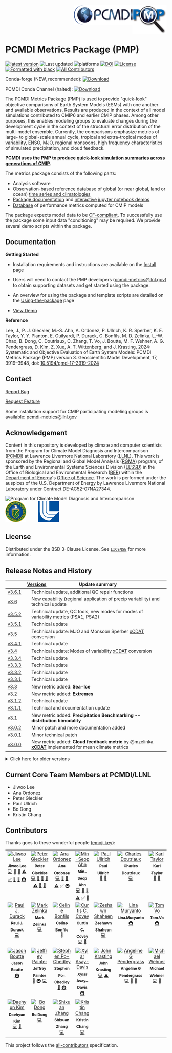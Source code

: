 <div>
<img src="share/pcmdi/PMPLogo_1359x1146px_300dpi.png" height="90" align="right" />
<img src="share/pcmdi/PCMDILogo_400x131px_72dpi.png" height="60" align="right" />
</div>

<br><br><br><br>

# PCMDI Metrics Package (PMP)

[![latest version](https://anaconda.org/conda-forge/pcmdi_metrics/badges/version.svg)](https://anaconda.org/conda-forge/pcmdi_metrics/)
![Last updated](https://anaconda.org/conda-forge/pcmdi_metrics/badges/latest_release_date.svg)
![platforms](https://img.shields.io/badge/platforms-linux%20|%20osx-lightgrey.svg)
[![DOI](https://zenodo.org/badge/doi/10.5281/zenodo.592790.svg)](https://doi.org/10.5281/zenodo.592790)
[![License](https://anaconda.org/conda-forge/pcmdi_metrics/badges/license.svg)](https://github.com/PCMDI/pcmdi_metrics/blob/main/LICENSE)
[![Formatted with black](https://img.shields.io/badge/code%20style-black-000000.svg)](https://github.com/python/black)
[![All Contributors](https://img.shields.io/github/all-contributors/PCMDI/pcmdi_metrics?color=ee8449&style=flat-square)](#contributors)

Conda-forge (NEW, recommended):
[![Download](https://anaconda.org/conda-forge/pcmdi_metrics/badges/downloads.svg)](https://anaconda.org/conda-forge/pcmdi_metrics/)

PCMDI Conda Channel (halted):
[![Download](https://anaconda.org/pcmdi/pcmdi_metrics/badges/downloads.svg)](https://anaconda.org/pcmdi/pcmdi_metrics)

The PCMDI Metrics Package (PMP) is used to provide "quick-look" objective comparisons of Earth System Models (ESMs) with one another and available observations.  Results are produced in the context of all model simulations contributed to CMIP6 and earlier CMIP phases.  Among other purposes, this enables modeling groups to evaluate changes during the development cycle in the context of the structural error distribution of the multi-model ensemble. Currently, the comparisons emphasize metrics of large- to global-scale annual cycle, tropical and extra-tropical modes of variability, ENSO, MJO, regional monsoons, high frequency characteristics of simulated precipitation, and cloud feedback.

**PCMDI uses the PMP to produce [quick-look simulation summaries across generations of CMIP](https://pcmdi.llnl.gov/research/metrics/).**

The metrics package consists of the following parts: 
* Analysis software
* Observation-based reference database of global (or near global, land or ocean) [time series and climatologies](https://github.com/PCMDI/PCMDIobs-cmor-tables/tree/master/catalogue)
* [Package documentation](http://pcmdi.github.io/pcmdi_metrics/) and [interactive jupyter notebook demos](https://github.com/PCMDI/pcmdi_metrics/blob/main/doc/jupyter/Demo/README.md)
* [Database](https://github.com/PCMDI/pcmdi_metrics_results_archive) of performance metrics computed for CMIP models

The package expects model data to be [CF-compliant](http://cfconventions.org/). To successfully use the package some input data "conditioning" may be required. We provide several demo scripts within the package.


Documentation
-------------

**Getting Started**

* Installation requirements and instructions are available on the [Install](http://pcmdi.github.io/pcmdi_metrics/install.html) page

* Users will need to contact the PMP developers (pcmdi-metrics@llnl.gov) to obtain supporting datasets and get started using the package.

* An overview for using the package and template scripts are detailed on the [Using-the-package](http://pcmdi.github.io/pcmdi_metrics) page

* [View Demo](https://github.com/PCMDI/pcmdi_metrics/blob/main/doc/jupyter/Demo/README.md)


**Reference**

Lee, J., P. J. Gleckler, M.-S. Ahn, A. Ordonez, P. Ullrich, K. R. Sperber, K. E. Taylor, Y. Y. Planton, E. Guilyardi, P. Durack, C. Bonfils, M. D. Zelinka, L.-W. Chao, B. Dong, C. Doutriaux, C. Zhang, T. Vo, J. Boutte, M. F. Wehner, A. G. Pendergrass, D. Kim, Z. Xue, A. T. Wittenberg, and J. Krasting, 2024: Systematic and Objective Evaluation of Earth System Models: PCMDI Metrics Package (PMP) version 3. Geoscientific Model Development, 17, 3919–3948, doi: [10.5194/gmd-17-3919-2024](https://doi.org/10.5194/gmd-17-3919-2024)


Contact
-------

[Report Bug](https://github.com/PCMDI/pcmdi_metrics/issues)

[Request Feature](https://github.com/PCMDI/pcmdi_metrics/issues)

Some installation support for CMIP participating modeling groups is available: pcmdi-metrics@llnl.gov


Acknowledgement
---------------
Content in this repository is developed by climate and computer scientists from the Program for Climate Model Diagnosis and Intercomparison ([PCMDI][PCMDI]) at Lawrence Livermore National Laboratory ([LLNL][LLNL]). This work is sponsored by the Regional and Global Model Analysis ([RGMA][RGMA]) program, of the Earth and Environmental Systems Sciences Division ([EESSD][EESSD]) in the Office of Biological and Environmental Research ([BER][BER]) within the [Department of Energy][DOE]'s [Office of Science][OS]. The work is performed under the auspices of the U.S. Department of Energy by Lawrence Livermore National Laboratory under Contract DE-AC52-07NA27344.

<p>
    <img src="https://pcmdi.github.io/assets/PCMDI/100px-PCMDI-Logo-NoText-square-png8.png"
         width="65"
         style="margin-right: 30px"
         title="Program for Climate Model Diagnosis and Intercomparison"
         alt="Program for Climate Model Diagnosis and Intercomparison"
    >&nbsp;
    <img src="https://github.com/PCMDI/assets/blob/main/DOE/480px-DOE_Seal_Color.png?raw=true"
         width="65"
         style="margin-right: 30px"
         title="United States Department of Energy"
         alt="United States Department of Energy"
    >&nbsp;
    <img src="https://github.com/PCMDI/assets/blob/main/LLNL/212px-LLNLiconPMS286-WHITEBACKGROUND.png?raw=true"
         width="65"
         title="Lawrence Livermore National Laboratory"
         alt="Lawrence Livermore National Laboratory"
    >
</p>


[PCMDI]: https://pcmdi.llnl.gov/
[LLNL]: https://www.llnl.gov/
[RGMA]: https://climatemodeling.science.energy.gov/program/regional-global-model-analysis
[EESSD]: https://science.osti.gov/ber/Research/eessd
[BER]: https://science.osti.gov/ber
[DOE]: https://www.energy.gov/
[OS]: https://science.osti.gov/



License
-------

Distributed under the BSD 3-Clause License. See [`LICENSE`](https://github.com/PCMDI/pcmdi_metrics/blob/main/LICENSE) for more information.


Release Notes and History
-------------------------

| <div style="width:300%">[Versions]</div> | Update summary   |
| ------------- | ------------------------------------- |
| [v3.6.1]      | Technical update, additional QC repair functions
| [v3.6]        | New capability (regional application of precip variability) and technical update
| [v3.5.2]      | Technical update, QC tools, new modes for modes of variability metrics (PSA1, PSA2)
| [v3.5.1]      | Technical update
| [v3.5]        | Technical update: MJO and Monsoon Sperber [xCDAT](https://xcdat.readthedocs.io/en/latest/) conversion
| [v3.4.1]      | Technical update
| [v3.4]        | Technical update: Modes of variability [xCDAT](https://xcdat.readthedocs.io/en/latest/) conversion
| [v3.3.4]      | Technical update
| [v3.3.3]      | Technical update
| [v3.3.2]      | Technical update
| [v3.3.1]      | Technical update
| [v3.3]        | New metric added: **Sea-Ice**
| [v3.2]        | New metric added: **Extremes**
| [v3.1.2]      | Technical update
| [v3.1.1]      | Technical and documentation update
| [v3.1]        | New metric added: **Precipitation Benchmarking -- distribution bimodality**
| [v3.0.2]      | Minor patch and more documentation added
| [v3.0.1]      | Minor technical patch                 
| [v3.0.0]      | New metric added: **Cloud feedback metric** by @mzelinka. [**xCDAT**](https://xcdat.readthedocs.io/en/latest/) implemented for mean climate metrics

<details>

  <summary>Click here for older versions</summary>

| <div style="width:300%">[Versions]</div> | Update summary   |
| ------------- | ------------------------------------- |
| [v2.5.1]      | Technical update
| [v2.5.0]      | New metric added: **Precipitation Benchmarking -- distribution**. Graphics updated
| [v2.4.0]      | New metric added: **AMO** in variability modes
| [v2.3.2]      | CMEC interface updates
| [v2.3.1]      | Technical update
| [v2.3]        | New graphics using [archived PMP results](https://github.com/PCMDI/pcmdi_metrics_results_archive)
| [v2.2.2]      | Technical update
| [v2.2.1]      | Minor update
| [v2.2]        | New metric implemented: **precipitation variability across time scale**
| [v2.1.2]      | Minor update
| [v2.1.1]      | Simplified dependent libraries and CI process
| [v2.1.0]      | [**CMEC**](https://cmec.llnl.gov/) driver interfaced added.
| [v2.0]        | New capabilities: **ENSO** metrics, demos, and documentations.
| [v1.2]        | Tied to CDAT 8.0. Extensive regression testing added. New metrics: **Diurnal cycle and intermittency of precipitation**, sample **monsoon** metrics.
| [v1.1.2]      | Now managed through Anaconda, and tied to UV-CDAT 2.10.  Weights on bias statistic added. Extensive provenance information incorporated into json files.
| [v1.1]        | First public release, emphasizing **climatological statistics**, with development branches for ENSO and regional monsoon precipitation indices
| [v1.0]        | Prototype version of the PMP

</details>

[Versions]: https://github.com/PCMDI/pcmdi_metrics/releases
[v3.6.1]: https://github.com/PCMDI/pcmdi_metrics/releases/tag/v3.6.1
[v3.6]: https://github.com/PCMDI/pcmdi_metrics/releases/tag/v3.6
[v3.5.2]: https://github.com/PCMDI/pcmdi_metrics/releases/tag/v3.5.2
[v3.5.1]: https://github.com/PCMDI/pcmdi_metrics/releases/tag/v3.5.1
[v3.5]: https://github.com/PCMDI/pcmdi_metrics/releases/tag/v3.5
[v3.4.1]: https://github.com/PCMDI/pcmdi_metrics/releases/tag/v3.4.1
[v3.4]: https://github.com/PCMDI/pcmdi_metrics/releases/tag/v3.4
[v3.3.4]: https://github.com/PCMDI/pcmdi_metrics/releases/tag/v3.3.4
[v3.3.3]: https://github.com/PCMDI/pcmdi_metrics/releases/tag/v3.3.3
[v3.3.2]: https://github.com/PCMDI/pcmdi_metrics/releases/tag/v3.3.2
[v3.3.1]: https://github.com/PCMDI/pcmdi_metrics/releases/tag/v3.3.1
[v3.3]: https://github.com/PCMDI/pcmdi_metrics/releases/tag/v3.3
[v3.2]: https://github.com/PCMDI/pcmdi_metrics/releases/tag/v3.2
[v3.1.2]: https://github.com/PCMDI/pcmdi_metrics/releases/tag/v3.1.2
[v3.1.1]: https://github.com/PCMDI/pcmdi_metrics/releases/tag/v3.1.1
[v3.1]: https://github.com/PCMDI/pcmdi_metrics/releases/tag/v3.1
[v3.0.2]: https://github.com/PCMDI/pcmdi_metrics/releases/tag/v3.0.2
[v3.0.1]: https://github.com/PCMDI/pcmdi_metrics/releases/tag/v3.0.1
[v3.0.0]: https://github.com/PCMDI/pcmdi_metrics/releases/tag/v3.0.0
[v2.5.1]: https://github.com/PCMDI/pcmdi_metrics/releases/tag/v2.5.1
[v2.5.0]: https://github.com/PCMDI/pcmdi_metrics/releases/tag/v2.5.0
[v2.4.0]: https://github.com/PCMDI/pcmdi_metrics/releases/tag/v2.4.0
[v2.3.2]: https://github.com/PCMDI/pcmdi_metrics/releases/tag/v2.3.2
[v2.3.1]: https://github.com/PCMDI/pcmdi_metrics/releases/tag/v2.3.1
[v2.3]: https://github.com/PCMDI/pcmdi_metrics/releases/tag/v2.3
[v2.2.2]: https://github.com/PCMDI/pcmdi_metrics/releases/tag/v2.2.2
[v2.2.1]: https://github.com/PCMDI/pcmdi_metrics/releases/tag/v2.2.1
[v2.2]: https://github.com/PCMDI/pcmdi_metrics/releases/tag/v2.2
[v2.1.2]: https://github.com/PCMDI/pcmdi_metrics/releases/tag/v2.1.2
[v2.1.1]: https://github.com/PCMDI/pcmdi_metrics/releases/tag/v2.1.1
[v2.1.0]: https://github.com/PCMDI/pcmdi_metrics/releases/tag/v2.1.0
[v2.0]: https://github.com/PCMDI/pcmdi_metrics/releases/tag/v2.0
[v1.2]: https://github.com/PCMDI/pcmdi_metrics/releases/tag/v1.2
[v1.1.2]: https://github.com/PCMDI/pcmdi_metrics/releases/tag/1.1.2
[v1.1]: https://github.com/PCMDI/pcmdi_metrics/releases/tag/v1.1
[v1.0]: https://github.com/PCMDI/pcmdi_metrics/releases/tag/v1.0

Current Core Team Members at PCMDI/LLNL
---------------------------------------
* Jiwoo Lee
* Ana Ordonez
* Peter Gleckler
* Paul Ullrich
* Bo Dong
* Kristin Chang


Contributors
------------

Thanks goes to these wonderful people ([emoji key](https://allcontributors.org/docs/en/emoji-key)):

<!-- ALL-CONTRIBUTORS-LIST:START - Do not remove or modify this section -->
<!-- prettier-ignore-start -->
<!-- markdownlint-disable -->
<table>
  <tbody>
    <tr>
      <td align="center" valign="top" width="14.28%"><a href="https://sites.google.com/view/jiwoolee"><img src="https://avatars.githubusercontent.com/u/17091564?v=4?s=100" width="100px;" alt="Jiwoo Lee"/><br /><sub><b>Jiwoo Lee</b></sub></a><br /><a href="https://github.com/PCMDI/pcmdi_metrics/commits?author=lee1043" title="Code">💻</a> <a href="https://github.com/PCMDI/pcmdi_metrics/commits?author=lee1043" title="Documentation">📖</a> <a href="https://github.com/PCMDI/pcmdi_metrics/pulls?q=is%3Apr+reviewed-by%3Alee1043" title="Reviewed Pull Requests">👀</a> <a href="https://github.com/PCMDI/pcmdi_metrics/commits?author=lee1043" title="Tests">⚠️</a> <a href="#tutorial-lee1043" title="Tutorials">✅</a> <a href="#research-lee1043" title="Research">🔬</a> <a href="#ideas-lee1043" title="Ideas, Planning, & Feedback">🤔</a> <a href="#infra-lee1043" title="Infrastructure (Hosting, Build-Tools, etc)">🚇</a></td>
      <td align="center" valign="top" width="14.28%"><a href="https://github.com/gleckler1"><img src="https://avatars.githubusercontent.com/u/4553389?v=4?s=100" width="100px;" alt="Peter Gleckler"/><br /><sub><b>Peter Gleckler</b></sub></a><br /><a href="https://github.com/PCMDI/pcmdi_metrics/commits?author=gleckler1" title="Code">💻</a> <a href="https://github.com/PCMDI/pcmdi_metrics/commits?author=gleckler1" title="Documentation">📖</a> <a href="#research-gleckler1" title="Research">🔬</a> <a href="https://github.com/PCMDI/pcmdi_metrics/pulls?q=is%3Apr+reviewed-by%3Agleckler1" title="Reviewed Pull Requests">👀</a> <a href="https://github.com/PCMDI/pcmdi_metrics/commits?author=gleckler1" title="Tests">⚠️</a> <a href="#data-gleckler1" title="Data">🔣</a> <a href="#ideas-gleckler1" title="Ideas, Planning, & Feedback">🤔</a></td>
      <td align="center" valign="top" width="14.28%"><a href="https://github.com/acordonez"><img src="https://avatars.githubusercontent.com/u/18147700?v=4?s=100" width="100px;" alt="Ana Ordonez"/><br /><sub><b>Ana Ordonez</b></sub></a><br /><a href="https://github.com/PCMDI/pcmdi_metrics/commits?author=acordonez" title="Code">💻</a> <a href="https://github.com/PCMDI/pcmdi_metrics/commits?author=acordonez" title="Documentation">📖</a> <a href="https://github.com/PCMDI/pcmdi_metrics/pulls?q=is%3Apr+reviewed-by%3Aacordonez" title="Reviewed Pull Requests">👀</a> <a href="https://github.com/PCMDI/pcmdi_metrics/commits?author=acordonez" title="Tests">⚠️</a> <a href="#tutorial-acordonez" title="Tutorials">✅</a> <a href="#infra-acordonez" title="Infrastructure (Hosting, Build-Tools, etc)">🚇</a></td>
      <td align="center" valign="top" width="14.28%"><a href="https://github.com/msahn"><img src="https://avatars.githubusercontent.com/u/46369397?v=4?s=100" width="100px;" alt="Min-Seop Ahn"/><br /><sub><b>Min-Seop Ahn</b></sub></a><br /><a href="https://github.com/PCMDI/pcmdi_metrics/commits?author=msahn" title="Code">💻</a> <a href="https://github.com/PCMDI/pcmdi_metrics/commits?author=msahn" title="Documentation">📖</a> <a href="https://github.com/PCMDI/pcmdi_metrics/pulls?q=is%3Apr+reviewed-by%3Amsahn" title="Reviewed Pull Requests">👀</a> <a href="https://github.com/PCMDI/pcmdi_metrics/commits?author=msahn" title="Tests">⚠️</a> <a href="#tutorial-msahn" title="Tutorials">✅</a> <a href="#research-msahn" title="Research">🔬</a></td>
      <td align="center" valign="top" width="14.28%"><a href="http://climate.ucdavis.edu/"><img src="https://avatars.githubusercontent.com/u/5330916?v=4?s=100" width="100px;" alt="Paul Ullrich"/><br /><sub><b>Paul Ullrich</b></sub></a><br /><a href="#ideas-paullric" title="Ideas, Planning, & Feedback">🤔</a> <a href="#research-paullric" title="Research">🔬</a></td>
      <td align="center" valign="top" width="14.28%"><a href="https://github.com/doutriaux1"><img src="https://avatars.githubusercontent.com/u/2781425?v=4?s=100" width="100px;" alt="Charles Doutriaux"/><br /><sub><b>Charles Doutriaux</b></sub></a><br /><a href="https://github.com/PCMDI/pcmdi_metrics/commits?author=doutriaux1" title="Code">💻</a></td>
      <td align="center" valign="top" width="14.28%"><a href="https://github.com/taylor13"><img src="https://avatars.githubusercontent.com/u/4993439?v=4?s=100" width="100px;" alt="Karl Taylor"/><br /><sub><b>Karl Taylor</b></sub></a><br /><a href="#research-taylor13" title="Research">🔬</a> <a href="#ideas-taylor13" title="Ideas, Planning, & Feedback">🤔</a></td>
    </tr>
    <tr>
      <td align="center" valign="top" width="14.28%"><a href="https://github.com/durack1"><img src="https://avatars.githubusercontent.com/u/3229632?v=4?s=100" width="100px;" alt="Paul J. Durack"/><br /><sub><b>Paul J. Durack</b></sub></a><br /><a href="https://github.com/PCMDI/pcmdi_metrics/commits?author=durack1" title="Code">💻</a></td>
      <td align="center" valign="top" width="14.28%"><a href="https://mzelinka.github.io/"><img src="https://avatars.githubusercontent.com/u/11380489?v=4?s=100" width="100px;" alt="Mark Zelinka"/><br /><sub><b>Mark Zelinka</b></sub></a><br /><a href="https://github.com/PCMDI/pcmdi_metrics/commits?author=mzelinka" title="Code">💻</a></td>
      <td align="center" valign="top" width="14.28%"><a href="https://github.com/bonfils2"><img src="https://avatars.githubusercontent.com/u/3536584?v=4?s=100" width="100px;" alt="Celine Bonfils"/><br /><sub><b>Celine Bonfils</b></sub></a><br /><a href="#research-bonfils2" title="Research">🔬</a></td>
      <td align="center" valign="top" width="14.28%"><a href="https://pcmdi.llnl.gov/staff/covey/"><img src="https://pcmdi.llnl.gov/staff/covey/curt.jpg?s=100" width="100px;" alt="Curtis C. Covey"/><br /><sub><b>Curtis C. Covey</b></sub></a><br /><a href="https://github.com/PCMDI/pcmdi_metrics/commits?author=" title="Code">💻</a> <a href="#research" title="Research">🔬</a></td>
      <td align="center" valign="top" width="14.28%"><a href="https://github.com/zshaheen"><img src="https://avatars.githubusercontent.com/u/4239938?v=4?s=100" width="100px;" alt="Zeshawn Shaheen"/><br /><sub><b>Zeshawn Shaheen</b></sub></a><br /><a href="https://github.com/PCMDI/pcmdi_metrics/commits?author=zshaheen" title="Code">💻</a></td>
      <td align="center" valign="top" width="14.28%"><a href="https://github.com/muryanto1"><img src="https://avatars.githubusercontent.com/u/35277663?v=4?s=100" width="100px;" alt="Lina Muryanto"/><br /><sub><b>Lina Muryanto</b></sub></a><br /><a href="#infra-muryanto1" title="Infrastructure (Hosting, Build-Tools, etc)">🚇</a></td>
      <td align="center" valign="top" width="14.28%"><a href="https://github.com/tomvothecoder"><img src="https://avatars.githubusercontent.com/u/25624127?v=4?s=100" width="100px;" alt="Tom Vo"/><br /><sub><b>Tom Vo</b></sub></a><br /><a href="#infra-tomvothecoder" title="Infrastructure (Hosting, Build-Tools, etc)">🚇</a></td>
    </tr>
    <tr>
      <td align="center" valign="top" width="14.28%"><a href="https://github.com/jasonb5"><img src="https://avatars.githubusercontent.com/u/2191036?v=4?s=100" width="100px;" alt="Jason Boutte"/><br /><sub><b>Jason Boutte</b></sub></a><br /><a href="#infra-jasonb5" title="Infrastructure (Hosting, Build-Tools, etc)">🚇</a></td>
      <td align="center" valign="top" width="14.28%"><a href="https://github.com/painter1"><img src="https://avatars.githubusercontent.com/u/2799665?v=4?s=100" width="100px;" alt="Jeffrey Painter"/><br /><sub><b>Jeffrey Painter</b></sub></a><br /><a href="#data-painter1" title="Data">🔣</a> <a href="#infra-painter1" title="Infrastructure (Hosting, Build-Tools, etc)">🚇</a> <a href="https://github.com/PCMDI/pcmdi_metrics/commits?author=painter1" title="Code">💻</a></td>
      <td align="center" valign="top" width="14.28%"><a href="https://github.com/pochedls"><img src="https://avatars.githubusercontent.com/u/3698109?v=4?s=100" width="100px;" alt="Stephen Po-Chedley"/><br /><sub><b>Stephen Po-Chedley</b></sub></a><br /><a href="#data-pochedls" title="Data">🔣</a> <a href="#infra-pochedls" title="Infrastructure (Hosting, Build-Tools, etc)">🚇</a></td>
      <td align="center" valign="top" width="14.28%"><a href="https://xylar.github.io/"><img src="https://avatars.githubusercontent.com/u/4179064?v=4?s=100" width="100px;" alt="Xylar Asay-Davis"/><br /><sub><b>Xylar Asay-Davis</b></sub></a><br /><a href="#infra-xylar" title="Infrastructure (Hosting, Build-Tools, etc)">🚇</a></td>
      <td align="center" valign="top" width="14.28%"><a href="http://www.gfdl.noaa.gov/john-krasting-homepage"><img src="https://avatars.githubusercontent.com/u/6594675?v=4?s=100" width="100px;" alt="John Krasting"/><br /><sub><b>John Krasting</b></sub></a><br /><a href="https://github.com/PCMDI/pcmdi_metrics/commits?author=jkrasting" title="Code">💻</a> <a href="https://github.com/PCMDI/pcmdi_metrics/commits?author=jkrasting" title="Tests">⚠️</a></td>
      <td align="center" valign="top" width="14.28%"><a href="http://www.cgd.ucar.edu/staff/apgrass/"><img src="https://avatars.githubusercontent.com/u/16008440?v=4?s=100" width="100px;" alt="Angeline G Pendergrass"/><br /><sub><b>Angeline G Pendergrass</b></sub></a><br /><a href="https://github.com/PCMDI/pcmdi_metrics/commits?author=apendergrass" title="Code">💻</a> <a href="#research-apendergrass" title="Research">🔬</a> <a href="#ideas-apendergrass" title="Ideas, Planning, & Feedback">🤔</a></td>
      <td align="center" valign="top" width="14.28%"><a href="https://github.com/mfwehner"><img src="https://avatars.githubusercontent.com/u/10789148?v=4?s=100" width="100px;" alt="Michael Wehner"/><br /><sub><b>Michael Wehner</b></sub></a><br /><a href="https://github.com/PCMDI/pcmdi_metrics/commits?author=mfwehner" title="Code">💻</a> <a href="#research-mfwehner" title="Research">🔬</a></td>
    </tr>
    <tr>
      <td align="center" valign="top" width="14.28%"><a href="https://sites.google.com/uw.edu/kimresearchgroup"><img src="https://scholar.googleusercontent.com/citations?view_op=view_photo&user=3xLjsIsAAAAJ&citpid=3?s=100" width="100px;" alt="Daehyun Kim"/><br /><sub><b>Daehyun Kim</b></sub></a><br /><a href="https://github.com/PCMDI/pcmdi_metrics/commits?author=" title="Code">💻</a> <a href="#research" title="Research">🔬</a></td>
      <td align="center" valign="top" width="14.28%"><a href="https://github.com/bosup"><img src="https://avatars.githubusercontent.com/u/130708142?v=4?s=100" width="100px;" alt="Bo Dong"/><br /><sub><b>Bo Dong</b></sub></a><br /><a href="https://github.com/PCMDI/pcmdi_metrics/commits?author=bosup" title="Code">💻</a></td>
      <td align="center" valign="top" width="14.28%"><a href="https://github.com/zhangshixuan1987"><img src="https://avatars.githubusercontent.com/u/33647254?v=4?s=100" width="100px;" alt="Shixuan Zhang"/><br /><sub><b>Shixuan Zhang</b></sub></a><br /><a href="https://github.com/PCMDI/pcmdi_metrics/commits?author=zhangshixuan1987" title="Code">💻</a></td>
      <td align="center" valign="top" width="14.28%"><a href="https://kristinchang.github.io/portfolio/"><img src="https://avatars.githubusercontent.com/u/143142064?v=4?s=100" width="100px;" alt="Kristin Chang"/><br /><sub><b>Kristin Chang</b></sub></a><br /><a href="https://github.com/PCMDI/pcmdi_metrics/commits?author=kristinchang3" title="Code">💻</a></td>
    </tr>
  </tbody>
</table>

<!-- markdownlint-restore -->
<!-- prettier-ignore-end -->

<!-- ALL-CONTRIBUTORS-LIST:END -->

This project follows the [all-contributors](https://github.com/all-contributors/all-contributors) specification.






